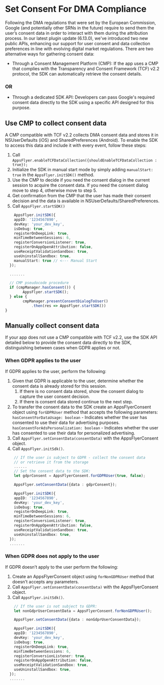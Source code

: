 # Set Consent For DMA Compliance

Following the DMA regulations that were set by the European Commission, Google (and potentially other SRNs in the future) require to send them the user’s consent data in order to interact with them during the attribution process. In our latest plugin update (6.13.0), we've introduced two new public APIs, enhancing our support for user consent and data collection preferences in line with evolving digital market regulations. 
There are two alternative ways for gathering consent data:

- Through a Consent Management Platform (CMP): If the app uses a CMP that complies with the Transparency and Consent Framework (TCF) v2.2 protocol, the SDK can automatically retrieve the consent details.
### OR
- Through a dedicated SDK API: Developers can pass Google's required consent data directly to the SDK using a specific API designed for this purpose.

## Use CMP to collect consent data
A CMP compatible with TCF v2.2 collects DMA consent data and stores it in NSUserDefaults (iOS) and SharedPreferences (Android). To enable the SDK to access this data and include it with every event, follow these steps:
1. Call <code>AppsFlyer.enableTCFDataCollection({shouldEnableTCFDataCollection : true});</code>
2. Initialize the SDK in manual start mode by simply adding <code>manualStart: true</code> in the <code>AppsFlyer.initSDK()</code> method.
3. Use the CMP to decide if you need the consent dialog in the current session to acquire the consent data. If you need the consent dialog move to step 4, otherwise move to step 5.
4. Get confirmation from the CMP that the user has made their consent decision and the data is available in NSUserDefaults/SharedPreferences.
5. Call <code>AppsFlyer.startSDK()</code>
```typescript
    AppsFlyer.initSDK({
    appID: '1234567890', 
    devKey: 'your_dev_key', 
    isDebug: true,
    registerOnDeepLink: true,
    minTimeBetweenSessions: 6,
    registerConversionListener: true,
    registerOnAppOpenAttribution: false,
    useReceiptValidationSandbox: true,
    useUninstallSandbox: true,
    manualStart: true // <--- Manual Start
  });

  .......

  // CMP pseudocode procedure
  if (cmpManager.hasConsent()) {
        AppsFlyer.startSDK();
  } else {
        cmpManager.presentConsentDialogToUser()
            .then(res => AppsFlyer.startSDK())
}
```

## Manually collect consent data
If your app does not use a CMP compatible with TCF v2.2, use the SDK API detailed below to provide the consent data directly to the SDK, distinguishing between cases when GDPR applies or not.

### When GDPR applies to the user
If GDPR applies to the user, perform the following:

1. Given that GDPR is applicable to the user, determine whether the consent data is already stored for this session.
    1. If there is no consent data stored, show the consent dialog to capture the user consent decision.
    2. If there is consent data stored continue to the next step.
2. To transfer the consent data to the SDK create an AppsFlyerConsent object using `forGDPRUser` method that accepts the following parameters:<br>
    `hasConsentForDataUsage: boolean` - Indicates whether the user has consented to use their data for advertising purposes.<br>
    `hasConsentForAdsPersonalization: boolean` - Indicates whether the user has consented to use their data for personalized advertising.
3. Call `AppsFlyer.setConsentData(consentData)` with the AppsFlyerConsent object.
4. Call `AppsFlyer.initSdk()`.
```typescript
    // If the user is subject to GDPR - collect the consent data
    // or retrieve it from the storage
    ......
    // Set the consent data to the SDK:
    let gdprConsent = AppsFlyerConsent.forGDPRUser(true, false);

    AppsFlyer.setConsentData({data : gdprConsent});

    AppsFlyer.initSDK({
    appID: '1234567890',
    devKey: 'your_dev_key', 
    isDebug: true,
    registerOnDeepLink: true,
    minTimeBetweenSessions: 6,
    registerConversionListener: true,
    registerOnAppOpenAttribution: false,
    useReceiptValidationSandbox: true,
    useUninstallSandbox: true,
  });
  .......
```

### When GDPR does not apply to the user

If GDPR doesn’t apply to the user perform the following:
1. Create an AppsFlyerConsent object using `forNonGDPRUser` method that doesn't accepts any parameters.
2. Call `AppsFlyer.setConsentData(consentData)` with the AppsFlyerConsent object.
3. Call `AppsFlyer.initSdk()`.
```typescript
    // If the user is not subject to GDPR:
    let nonGdprUserConsentData = AppsFlyerConsent.forNonGDPRUser();

    AppsFlyer.setConsentData({data : nonGdprUserConsentData});

    AppsFlyer.initSDK({
    appID: '1234567890',
    devKey: 'your_dev_key', 
    isDebug: true,
    registerOnDeepLink: true,
    minTimeBetweenSessions: 6,
    registerConversionListener: true,
    registerOnAppOpenAttribution: false,
    useReceiptValidationSandbox: true,
    useUninstallSandbox: true,
  });
  .......
```


